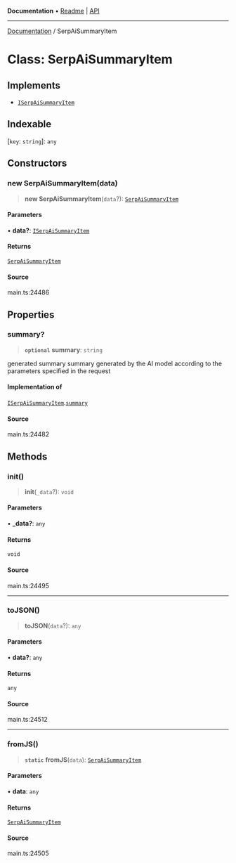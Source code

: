 **Documentation** • [Readme](../README.md) \| [API](../globals.md)

***

[Documentation](../README.md) / SerpAiSummaryItem

# Class: SerpAiSummaryItem

## Implements

- [`ISerpAiSummaryItem`](../interfaces/ISerpAiSummaryItem.md)

## Indexable

 \[`key`: `string`\]: `any`

## Constructors

### new SerpAiSummaryItem(data)

> **new SerpAiSummaryItem**(`data`?): [`SerpAiSummaryItem`](SerpAiSummaryItem.md)

#### Parameters

• **data?**: [`ISerpAiSummaryItem`](../interfaces/ISerpAiSummaryItem.md)

#### Returns

[`SerpAiSummaryItem`](SerpAiSummaryItem.md)

#### Source

main.ts:24486

## Properties

### summary?

> **`optional`** **summary**: `string`

generated summary
summary generated by the AI model according to the parameters specified in the request

#### Implementation of

[`ISerpAiSummaryItem`](../interfaces/ISerpAiSummaryItem.md).[`summary`](../interfaces/ISerpAiSummaryItem.md#summary)

#### Source

main.ts:24482

## Methods

### init()

> **init**(`_data`?): `void`

#### Parameters

• **\_data?**: `any`

#### Returns

`void`

#### Source

main.ts:24495

***

### toJSON()

> **toJSON**(`data`?): `any`

#### Parameters

• **data?**: `any`

#### Returns

`any`

#### Source

main.ts:24512

***

### fromJS()

> **`static`** **fromJS**(`data`): [`SerpAiSummaryItem`](SerpAiSummaryItem.md)

#### Parameters

• **data**: `any`

#### Returns

[`SerpAiSummaryItem`](SerpAiSummaryItem.md)

#### Source

main.ts:24505
